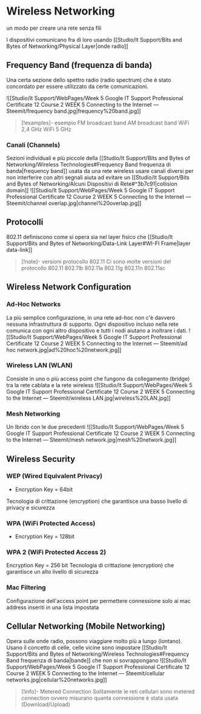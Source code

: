 # Wireless Networking
un modo per creare una rete senza fili

I dispositivi comunicano fra di loro usando [[Studio/It Support/Bits and Bytes of Networking/Physical Layer|onde radio]]

## Frequency Band (frequenza di banda)
Una certa sezione dello spettro radio (radio spectrum) che è stato concordato per essere utilizzato da certe comunicazioni.

![[Studio/It Support/WebPages/Week 5 Google IT Support Professional Certificate 12  Course 2 WEEK 5 Connecting to the Internet — Steemit/frequency band.jpg|frequency%20band.jpg]]

>[!examples]- esempio
>FM broadcast band
>AM broadcast band
>WiFi 2,4 GHz
>WiFi 5 GHz

### Canali (Channels)
Sezioni individuali e più piccole della [[Studio/It Support/Bits and Bytes of Networking/Wireless Technologies#Frequency Band frequenza di banda|frequency band]] usata da una rete wireless usare canali diversi per non interferire con altri segnali aiuta ad evitare un [[Studio/It Support/Bits and Bytes of Networking/Alcuni Dispositivi di Rete#^3b7c91|collision domain]]
![[Studio/It Support/WebPages/Week 5 Google IT Support Professional Certificate 12  Course 2 WEEK 5 Connecting to the Internet — Steemit/channel overlap.jpg|channel%20overlap.jpg]]


## Protocolli
802.11 definiscono come si opera sia nel layer fisico che [[Studio/It Support/Bits and Bytes of Networking/Data-Link Layer#WI-FI Frame|layer data-link]] 

>[!note]- versioni protocollo 802.11
>Ci sono molte versioni del protocollo 802.11
>802.11b
>802.11a
>802.11g
>802.11n
>802.11ac

## Wireless Network Configuration
### Ad-Hoc Networks
La più semplice configurazione, in una rete ad-hoc non c'è davvero nessuna infrastruttura di supporto. Ogni dispositivo incluso nella rete comunica con ogni altro dispositivo e tutti i nodi aiutano a inoltrare i dati.
![[Studio/It Support/WebPages/Week 5 Google IT Support Professional Certificate 12  Course 2 WEEK 5 Connecting to the Internet — Steemit/ad hoc network.jpg|ad%20hoc%20network.jpg]]
### Wireless LAN (WLAN)
Consiste in uno o più access point che fungono da collegamento (bridge) tra la rete cablata e la rete wireless
![[Studio/It Support/WebPages/Week 5 Google IT Support Professional Certificate 12  Course 2 WEEK 5 Connecting to the Internet — Steemit/wireless LAN.jpg|wireless%20LAN.jpg]]
### Mesh Networking
Un Ibrido con le due precedenti
![[Studio/It Support/WebPages/Week 5 Google IT Support Professional Certificate 12  Course 2 WEEK 5 Connecting to the Internet — Steemit/mesh network.jpg|mesh%20network.jpg]]

## Wireless Security
### WEP (Wired Equivalent Privacy)
- Encryption Key = 64bit

Tecnologia di crittazione (encryption) che garantisce una basso livello di privacy e sicurezza

### WPA (WiFi Protected Access)
- Encryption Key = 128bit
### WPA 2 (WiFi Protected Access 2)
Encryption Key = 256 bit
Tecnologia di crittazione (encryption) che garantisce un alto livello di sicurezza

### Mac Filtering
Configurazione dell'access point per permettere connessione solo ai mac address inseriti in una lista impostata


## Cellular Networking (Mobile Networking)
Opera sulle onde radio, possono viaggiare molto più a lungo (lontano). Usano il concetto di celle, celle vicine sono impostare [[Studio/It Support/Bits and Bytes of Networking/Wireless Technologies#Frequency Band frequenza di banda|bande]] che non si sovrappongano
![[Studio/It Support/WebPages/Week 5 Google IT Support Professional Certificate 12  Course 2 WEEK 5 Connecting to the Internet — Steemit/cellular networks.jpg|cellular%20networks.jpg]]
>[!info]- Metered Connection
>Solitamente le reti cellulari sono metered connection ovvero misurano quanta connessione è stata usata (Download/Upload)




